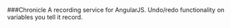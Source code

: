 ###Chronicle
A recording service for AngularJS. Undo/redo functionality on variables
you tell it record.
